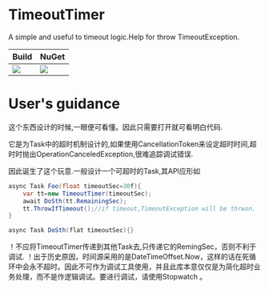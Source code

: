 # TimeoutTimer
A simple and useful to timeout logic.Help for throw TimeoutException.

| Build | NuGet |
|--|--|
|![](https://github.com/BoysheO/TimeoutTimer/workflows/nuget/badge.svg)|[![](https://img.shields.io/nuget/v/TimeoutTimer.svg)](https://www.nuget.org/packages/TimeoutTimer)|

# User's guidance 
 这个东西设计的时候,一眼便可看懂。因此只需要打开就可看明白代码.

它是为Task中的超时机制设计的,如果使用CancellationToken来设定超时时间,超时时抛出OperationCanceledException,很难追踪调试错误.

因此诞生了这个玩意.一般设计一个可超时的Task,其API应形如
````csharp
async Task Foo(float timeoutSec=30f){
    var tt=new TimeoutTimer(timeoutSec);
    await DoSth(tt.RemainingSec);
    tt.ThrowIfTimeout();//if timeout,TimeoutException will be thrwon.
}

async Task DoSth(flat timeoutSec){}

````
！不应将TimeoutTimer传递到其他Task去,只传递它的RemingSec，否则不利于调试.
！出于历史原因，时间源采用的是DateTimeOffset.Now，这样的话在死循环中会永不超时。因此不可作为调试工具使用，并且此库本意仅仅是为简化超时业务处理，而不是作逻辑调试。要进行调试，请使用Stopwatch 。
